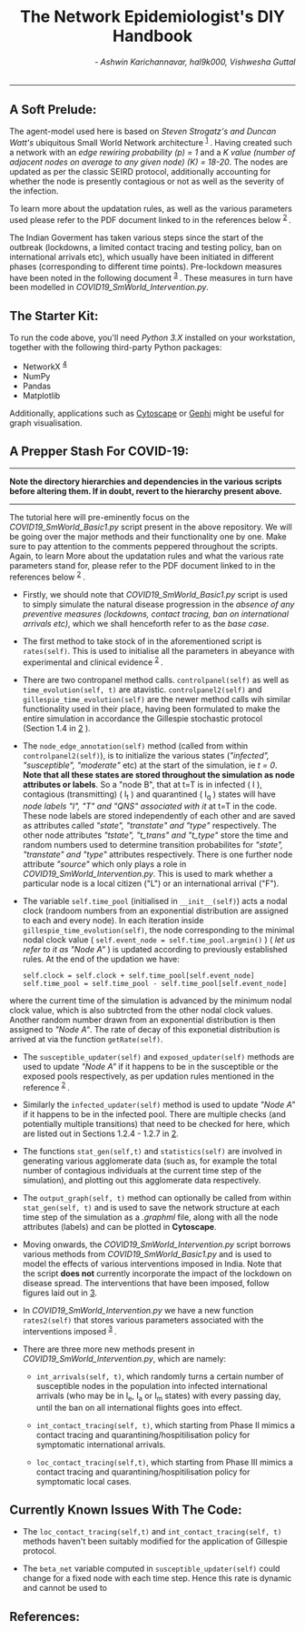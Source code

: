 #    <div style="text-align: center"> The Network Epidemiologist's DIY Handbook </div>
######  <div style="text-align: right"> - Ashwin Karichannavar, hal9k000, Vishwesha Guttal </div>
---

## A Soft Prelude:

The agent-model used here is based on *Steven Strogatz's and Duncan Watt's* ubiquitous Small World Network architecture <sup> [1] </sup>. Having created such a network with an *edge rewiring probability (p) = 1* and a *K value (number of adjacent nodes on average to any given node) (K) = 18-20*. The nodes are updated as per the classic SEIRD protocol, additionally accounting for whether the node is presently contagious or not as well as the severity of the infection.

To learn more about the updatation rules, as well as the various parameters used please refer to the PDF document linked to in the references below <sup> [2] </sup>.

The Indian Goverment has taken various steps since the start of the outbreak (lockdowns, a limited contact tracing and testing policy, ban on international arrivals etc), which usually have been initiated in different phases (corresponding to different time points). Pre-lockdown measures have been noted in the following document <sup> [3] </sup>. These measures in turn have been modelled in *COVID19_SmWorld_Intervention.py*.

## The Starter Kit:

To run the code above, you'll need *Python 3.X* installed on your workstation, together with the following third-party Python packages:
* NetworkX <sup>[4] </sup>
* NumPy
* Pandas
* Matplotlib

Additionally, applications such as [Cytoscape](https://cytoscape.org/ "Cytoscape") or [Gephi](https://gephi.org/ "Gephi") might be useful for graph visualisation.


## A Prepper Stash For COVID-19:

---

**Note the directory hierarchies and dependencies in the various scripts before altering them. If in doubt, revert to the hierarchy present above.**

----

The tutorial here will pre-eminently focus on the *COVID19_SmWorld_Basic1.py* script present in the above repository. We will be going over the major methods and their functionality one by one. Make sure to pay attention to the comments peppered throughout the scripts. Again, to learn More about the updatation rules and what the various rate parameters stand for, please refer to the PDF document linked to in the references below <sup> [2] </sup>.

* Firstly, we should note that *COVID19_SmWorld_Basic1.py* script is used to simply simulate the natural disease progression in the *absence of any preventive measures (lockdowns, contact tracing, ban on international arrivals etc)*, which we shall henceforth refer to as the *base case*.

* The first method to take stock of in the aforementioned script is `rates(self)`. This is used to initialise all the parameters in abeyance with experimental and clinical evidence <sup> [2] </sup>.

* There are two contropanel method calls. `controlpanel(self)` as well as `time_evolution(self, t)` are atavistic. `controlpanel2(self)` and `gillespie_time_evolution(self)` are the newer method calls wih similar functionality used in their place, having been formulated to make the entire simulation in accordance the Gillespie stochastic protocol (Section 1.4 in [2] ).

* The `node_edge_annotation(self)` method (called from within `controlpanel2(self)`), is to initialize the various states (*"infected", "susceptible", "moderate"* etc) at the start of the simulation, ie *t = 0*. **Note that all these states are stored throughout the simulation as node attributes or labels**. So a "node B", that at t=T is in infected ( I ), contagious (transmitting) ( I<sub>t</sub> ) and quarantined ( I<sub>q</sub> ) states  will have *node labels "I", "T" and "QNS" associated with it* at t=T in the code. These node labels are stored independently of each other and are saved as attributes called *"state", "transtate" and "type"* respectively. The other node attributes *"tstate", "t_trans" and "t_type"* store the time and random numbers used to determine transition probabilites for *"state", "transtate" and "type"* attributes respectively. There is one further node attribute *"source"* which only plays a role in *COVID19_SmWorld_Intervention.py*. This is used to mark whether a particular node is a local citizen ("L") or an international arrival ("F").

* The variable `self.time_pool` (initialised in `__init__(self)`) acts a nodal clock (randoom numbers from an exponential distribution are assigned to each and every node). In each iteration inside `gillespie_time_evolution(self)`, the node corresponding to the minimal nodal clock value ( `self.event_node = self.time_pool.argmin()` ) ( *let us refer to it as "Node A"* ) is updated according to previously established rules. At the end of the updation we have:

      self.clock = self.clock + self.time_pool[self.event_node]
      self.time_pool = self.time_pool - self.time_pool[self.event_node]

 where the current time of the simulation is advanced by the minimum nodal clock value, which is also subtrcted from the other nodal clock values. Another random number drawn from an exponential distribution is then assigned to *"Node A"*. The rate of decay of this exponetial distribution is arrived at via the function `getRate(self)`.

* The `susceptible_updater(self)` and `exposed_updater(self)` methods are used to update *"Node A"* if it happens to be in the susceptible or the exposed pools respectively, as per updation rules mentioned in the reference <sup> [2] </sup>.

* Similarly the `infected_updater(self)` method is used to update *"Node A"* if it happens to be in the infected pool. There are multiple checks (and potentially multiple transitions) that need to be checked for here, which are listed out in Sections 1.2.4 - 1.2.7 in [2].

* The functions `stat_gen(self,t)` and `statistics(self)` are involved in generating various agglomerate data (such as, for example the total number of contagious individuals at the current time step of the simulation), and plotting out this agglomerate data respectively.

* The `output_graph(self, t)` method can optionally be called from within `stat_gen(self, t)` and is used to save the network structure at each time step of the simulation as a *.graphml* file, along with all the node attributes (labels) and can be plotted in **Cytoscape**.

* Moving onwards, the *COVID19_SmWorld_Intervention.py* script borrows various methods from *COVID19_SmWorld_Basic1.py* and is used to model the effects of various interventions imposed in India. Note that the script **does not** currently incorporate the impact of the lockdown on disease spread. The interventions that have been imposed, follow figures laid out in [3].

* In *COVID19_SmWorld_Intervention.py* we have a new function `rates2(self)` that stores various parameters associated with the interventions imposed <sup> [3] </sup>.

* There are three more new methods present in *COVID19_SmWorld_Intervention.py*, which are namely:
     - `int_arrivals(self, t)`, which randomly turns a certain number of susceptible nodes in the population into infected international arrivals (who may be in I<sub>e</sub>, I<sub>a</sub> or I<sub>m</sub> states) with every passing day, until the ban on all international flights goes into effect.

     - `int_contact_tracing(self, t)`, which starting from Phase II mimics a contact tracing and quarantining/hospitilisation policy for symptomatic international arrivals.

     - `loc_contact_tracing(self,t)`, which starting from Phase III mimics a contact tracing and quarantining/hospitilisation policy for symptomatic local cases.

## Currently Known Issues With The Code:

* The `loc_contact_tracing(self,t)` and `int_contact_tracing(self, t)` methods haven't been suitably modified for the application of Gillespie protocol.

* The `beta_net` variable computed in `susceptible_updater(self)` could change for a fixed node with each time step. Hence this rate is dynamic and cannot be used to


## References:

[1]: http://worrydream.com/refs/Watts-CollectiveDynamicsOfSmallWorldNetworks.pdf

[2]: https://drive.google.com/file/d/1d3RbUkIKKK2sEzABsyWcK8gXobyums-w/view?usp=sharing "SEIRD Model Documentation"

[3]: https://docs.google.com/document/d/1Jdwl1-IlXidUt7Zm3lVYgugzzodeVirVLcowETVzYDM/edit?usp=sharing "Documents On Indian interventions"

[4]: https://networkx.github.io/documentation/networkx-2.3/reference/introduction.html "NetworkX Introduction"
